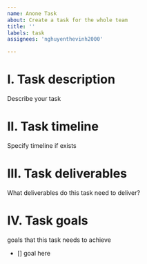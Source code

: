 ```yaml
---
name: Anone Task
about: Create a task for the whole team
title: ''
labels: task
assignees: 'nghuyenthevinh2000'

---
```


# I. Task description
Describe your task

# II. Task timeline
Specify timeline if exists

# III. Task deliverables
What deliverables do this task need to deliver?

# IV. Task goals 
goals that this task needs to achieve
- [] goal here
